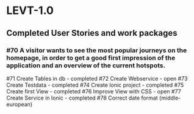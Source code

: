 # LEVT-1.0

## Completed User Stories and work packages

### #70 A visitor wants to see the most popular journeys on the homepage, in order to get a good first impression of the application and an overview of the current hotspots.

#71 Create Tables in db - completed
#72 Create Webservice - open
#73 Create Testdata - completed
#74 Create Ionic project - completed
#75 Create first View - completed
#76 Improve View with CSS - open
#77 Create Service in Ionic - completed
#78 Correct date format (middle-european)
